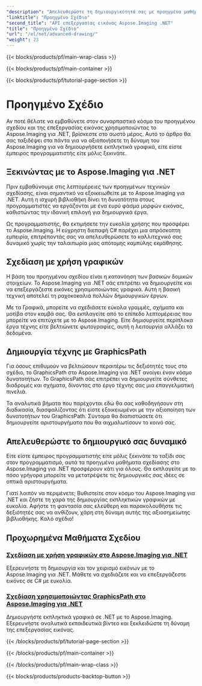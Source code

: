 ```yaml
---
"description": "Απελευθερώστε τη δημιουργικότητά σας με προηγμένα μαθήματα σχεδίασης στο Aspose.Imaging για .NET. Μάθετε να δημιουργείτε και να επεξεργάζεστε εικόνες χωρίς κόπο με C#."
"linktitle": "Προηγμένο Σχέδιο"
"second_title": "API επεξεργασίας εικόνας Aspose.Imaging .NET"
"title": "Προηγμένο Σχέδιο"
"url": "/el/net/advanced-drawing/"
"weight": 23
---
```


{{< blocks/products/pf/main-wrap-class >}}

{{< blocks/products/pf/main-container >}}

{{< blocks/products/pf/tutorial-page-section >}}

# Προηγμένο Σχέδιο


Αν ποτέ θέλατε να εμβαθύνετε στον συναρπαστικό κόσμο του προηγμένου σχεδίου και της επεξεργασίας εικόνας χρησιμοποιώντας το Aspose.Imaging για .NET, βρίσκεστε στο σωστό μέρος. Αυτό το άρθρο θα σας ταξιδέψει στα πάντα για να αξιοποιήσετε τη δύναμη του Aspose.Imaging για να δημιουργήσετε εκπληκτικά γραφικά, είτε είστε έμπειρος προγραμματιστής είτε μόλις ξεκινάτε.

## Ξεκινώντας με το Aspose.Imaging για .NET

Πριν εμβαθύνουμε στις λεπτομέρειες των προηγμένων τεχνικών σχεδίασης, είναι σημαντικό να εξοικειωθείτε με το Aspose.Imaging για .NET. Αυτή η ισχυρή βιβλιοθήκη δίνει τη δυνατότητα στους προγραμματιστές να εργάζονται με ένα ευρύ φάσμα μορφών εικόνας, καθιστώντας την ιδανική επιλογή για δημιουργικά έργα.

Ως προγραμματιστής, θα εκτιμήσετε την ευκολία χρήσης που προσφέρει το Aspose.Imaging. Η εύχρηστη διεπαφή C# παρέχει μια απρόσκοπτη εμπειρία, επιτρέποντάς σας να απελευθερώσετε το καλλιτεχνικό σας δυναμικό χωρίς την ταλαιπωρία μιας απότομης καμπύλης εκμάθησης.

## Σχεδίαση με χρήση γραφικών

Η βάση του προηγμένου σχεδίου είναι η κατανόηση των βασικών δομικών στοιχείων. Το Aspose.Imaging για .NET σάς επιτρέπει να δημιουργείτε και να επεξεργάζεστε εικόνες χρησιμοποιώντας γραφικά. Αυτή η βασική τεχνική αποτελεί τη ραχοκοκαλιά πολλών δημιουργικών έργων. 

Με τα Γραφικά, μπορείτε να σχεδιάσετε εύκολα γραμμές, σχήματα και μοτίβα στον καμβά σας. Θα εκπλαγείτε από το επίπεδο λεπτομέρειας που μπορείτε να επιτύχετε με το Aspose.Imaging. Είτε δημιουργείτε περίπλοκα έργα τέχνης είτε βελτιώνετε φωτογραφίες, αυτή η λειτουργία αλλάζει τα δεδομένα.

## Δημιουργία τέχνης με GraphicsPath

Για όσους επιθυμούν να βελτιώσουν περαιτέρω τις δεξιότητές τους στο σχέδιο, το GraphicsPath στο Aspose.Imaging για .NET ανοίγει έναν κόσμο δυνατοτήτων. Το GraphicsPath σάς επιτρέπει να δημιουργείτε σύνθετες διαδρομές και σχήματα, δίνοντας στο έργο τέχνης σας μια επαγγελματική πινελιά.

Τα αναλυτικά βήματα που παρέχονται εδώ θα σας καθοδηγήσουν στη διαδικασία, διασφαλίζοντας ότι είστε εξοικειωμένοι με την αξιοποίηση των δυνατοτήτων του GraphicsPath. Σύντομα θα διαπιστώσετε ότι δημιουργείτε αριστουργήματα που θα αιχμαλωτίσουν το κοινό σας.

## Απελευθερώστε το δημιουργικό σας δυναμικό

Είτε είστε έμπειρος προγραμματιστής είτε μόλις ξεκινάτε το ταξίδι σας στον προγραμματισμό, αυτά τα προηγμένα μαθήματα σχεδίασης στο Aspose.Imaging για .NET προσφέρουν κάτι για όλους. Θα εκπλαγείτε με το πόσο γρήγορα μπορείτε να μετατρέψετε τις δημιουργικές σας ιδέες σε οπτικά αριστουργήματα.

Γιατί λοιπόν να περιμένετε; Βυθιστείτε στον κόσμο του Aspose.Imaging για .NET και ζήστε τη χαρά της δημιουργίας εκπληκτικών γραφικών με ευκολία. Αφήστε τη φαντασία σας ελεύθερη και παρακολουθήστε τις δεξιότητές σας να ανθίζουν, χάρη στη δύναμη αυτής της αξιοσημείωτης βιβλιοθήκης. Καλό σχέδιο!
## Προχωρημένα Μαθήματα Σχεδίου
### [Σχεδίαση με χρήση γραφικών στο Aspose.Imaging για .NET](./draw-using-graphics/)
Εξερευνήστε τη δημιουργία και τον χειρισμό εικόνων με το Aspose.Imaging για .NET. Μάθετε να σχεδιάζετε και να επεξεργάζεστε εικόνες σε C# με ευκολία.
### [Σχεδίαση χρησιμοποιώντας GraphicsPath στο Aspose.Imaging για .NET](./draw-using-graphicspath/)
Δημιουργήστε εκπληκτικά γραφικά σε .NET με το Aspose.Imaging. Εξερευνήστε αναλυτικά εκπαιδευτικά βίντεο και ξεκλειδώστε τη δύναμη της επεξεργασίας εικόνας.

{{< /blocks/products/pf/tutorial-page-section >}}

{{< /blocks/products/pf/main-container >}}

{{< /blocks/products/pf/main-wrap-class >}}

{{< blocks/products/products-backtop-button >}}